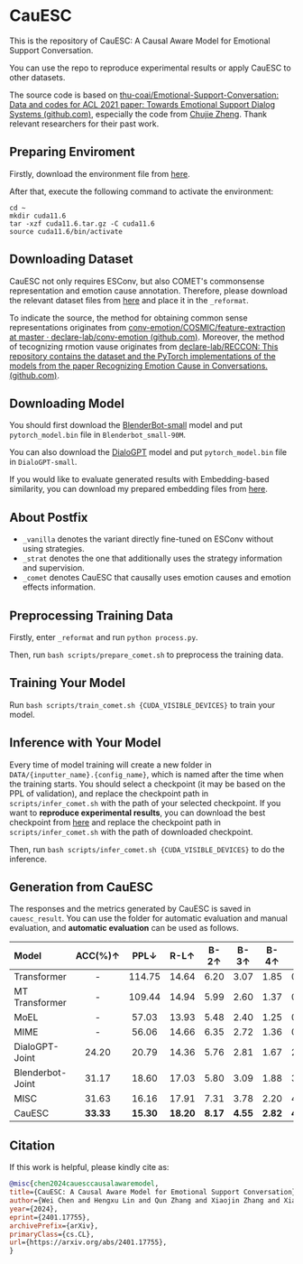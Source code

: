 # CauESC
This is the repository of CauESC: A Causal Aware Model for Emotional Support Conversation.

You can use the repo to reproduce experimental results or apply CauESC to other datasets.

The source code is based on [thu-coai/Emotional-Support-Conversation: Data and codes for ACL 2021 paper: Towards Emotional Support Dialog Systems (github.com)](https://github.com/thu-coai/Emotional-Support-Conversation), especially the code from [Chujie Zheng](https://github.com/chujiezheng). Thank relevant researchers for their past work.

## Preparing Enviroment

Firstly, download the environment file from [here](https://1drv.ms/u/s!As-JDklAqWxfjid1ultOpucz1xxq?e=bKKDg3).

After that, execute the following command to activate the environment:

```shell
cd ~
mkdir cuda11.6
tar -xzf cuda11.6.tar.gz -C cuda11.6
source cuda11.6/bin/activate
```

## Downloading Dataset

CauESC not only requires ESConv, but also COMET's commonsense representation and emotion cause annotation. Therefore, please download the relevant dataset files from [here](https://1drv.ms/f/s!As-JDklAqWxfjihV_rMoTCQgOOR7?e=lv74cz) and place it in the `_reformat`.

To indicate the source, the method for obtaining common sense representations originates from [conv-emotion/COSMIC/feature-extraction at master · declare-lab/conv-emotion (github.com)](https://github.com/declare-lab/conv-emotion/tree/master/COSMIC/feature-extraction). Moreover, the method of tecognizing rmotion vause originates from [declare-lab/RECCON: This repository contains the dataset and the PyTorch implementations of the models from the paper Recognizing Emotion Cause in Conversations. (github.com)](https://github.com/declare-lab/RECCON).

## Downloading Model

You should first download the [BlenderBot-small](https://huggingface.co/facebook/blenderbot_small-90M) model and put  `pytorch_model.bin` file in `Blenderbot_small-90M`.

You can also download the [DialoGPT](https://huggingface.co/microsoft/DialoGPT-small?text=Hey+my+name+is+Thomas%21+How+are+you%3F) model and  put  `pytorch_model.bin` file in `DialoGPT-small`.

If you would like to evaluate generated results with Embedding-based similarity, you can download my prepared embedding files from [here](https://1drv.ms/u/s!As-JDklAqWxfjiQmi34EfY_eCKFh?e=AOYEci).

## About Postfix

- `_vanilla` denotes the variant directly fine-tuned on ESConv without using strategies.
- `_strat` denotes the one that additionally uses the strategy information and supervision.
- `_comet` denotes CauESC that causally uses emotion causes and emotion effects information.

## Preprocessing Training Data

Firstly, enter `_reformat` and run `python process.py`.

Then, run `bash scripts/prepare_comet.sh` to preprocess the training data.

## Training Your Model

Run `bash scripts/train_comet.sh {CUDA_VISIBLE_DEVICES}` to train your model.

## Inference with Your Model

Every time of model training will create a new folder in `DATA/{inputter_name}.{config_name}`, which is named after the time when the training starts. You should select a checkpoint (it may be based on the PPL of validation), and replace the checkpoint path in `scripts/infer_comet.sh` with the path of your selected checkpoint. If you want to **reproduce experimental results**, you can download the best checkpoint from [here](https://1drv.ms/u/s!As-JDklAqWxfjh-nGmYzItCSL3zt?e=y9vga3) and replace the checkpoint path in `scripts/infer_comet.sh` with the path of downloaded checkpoint.

Then, run `bash scripts/infer_comet.sh {CUDA_VISIBLE_DEVICES}` to do the inference.

## Generation from CauESC

The responses and the metrics generated by CauESC is saved in `cauesc_result`. You can use the folder for automatic evaluation and manual evaluation, and **automatic evaluation** can be used as follows.

| Model            |  ACC(%)↑  |   PPL↓    |   R-L↑    |   B-2↑   |   B-3↑   |   B-4↑   |   D-1↑   |   D-2↑    |
| :--------------- | :-------: | :-------: | :-------: | :------: | :------: | :------: | :------: | :-------: |
| Transformer      |     -     |  114.75   |   14.64   |   6.20   |   3.07   |   1.85   |   0.13   |   0.28    |
| MT Transformer   |     -     |  109.44   |   14.94   |   5.99   |   2.60   |   1.37   |   0.15   |   0.35    |
| MoEL             |     -     |   57.03   |   13.93   |   5.48   |   2.40   |   1.25   |   0.74   |   4.12    |
| MIME             |     -     |   56.06   |   14.66   |   6.35   |   2.72   |   1.36   |   0.91   |   5.17    |
| DialoGPT-Joint   |   24.20   |   20.79   |   14.36   |   5.76   |   2.81   |   1.67   |   2.41   |   15.17   |
| Blenderbot-Joint |   31.17   |   18.60   |   17.03   |   5.80   |   3.09   |   1.88   |   3.08   |   13.95   |
| MISC             |   31.63   |   16.16   |   17.91   |   7.31   |   3.78   |   2.20   |   4.41   |   19.71   |
| CauESC           | **33.33** | **15.30** | **18.20** | **8.17** | **4.55** | **2.82** | **4.70** | **19.85** |

## Citation

If this work is helpful, please kindly cite as:
```bibtex
@misc{chen2024cauesccausalawaremodel,
title={CauESC: A Causal Aware Model for Emotional Support Conversation}, 
author={Wei Chen and Hengxu Lin and Qun Zhang and Xiaojin Zhang and Xiang Bai and Xuanjing Huang and Zhongyu Wei},
year={2024},
eprint={2401.17755},
archivePrefix={arXiv},
primaryClass={cs.CL},
url={https://arxiv.org/abs/2401.17755}, 
}
```